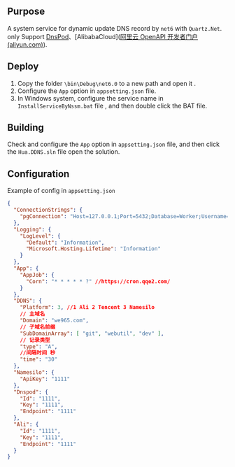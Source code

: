 ## Purpose

A system service for dynamic update DNS record by `net6` with `Quartz.Net`. only Support [DnsPod](https://docs.dnspod.cn/api/add-domain/)、[AlibabaCloud]([阿里云 OpenAPI 开发者门户 (aliyun.com)](https://next.api.aliyun.com/document/Alidns/2015-01-09)).

## Deploy

1. Copy the folder `\bin\Debug\net6.0` to a new path and open it .
2. Configure  the `App` option in  `appsetting.json`  file.
3. In Windows system, configure the service name in  `InstallServiceByNssm.bat` file , and then double click the BAT file.

## Building
Check and configure  the `App` option in  `appsetting.json`  file, and then click the `Hua.DDNS.sln` file open the solution.

## Configuration

Example of config in `appsetting.json`
```json
{
  "ConnectionStrings": {
    "pgConnection": "Host=127.0.0.1;Port=5432;Database=Worker;Username=Worker;Password=123456;"
  },
  "Logging": {
    "LogLevel": {
      "Default": "Information",
      "Microsoft.Hosting.Lifetime": "Information"
    }
  },
  "App": {
    "AppJob": {
      "Corn": "* * * * * ?" //https://cron.qqe2.com/
    }
  },
  "DDNS": {
    "Platform": 3, //1 Ali 2 Tencent 3 Namesilo
    // 主域名
    "Domain": "we965.com",
    // 子域名前缀
    "SubDomainArray": [ "git", "webutil", "dev" ],
    // 记录类型
    "type": "A",
    //间隔时间 秒
    "time": "30"
  },
  "Namesilo": {
    "ApiKey": "1111"
  },
  "Dnspod": {
    "Id": "1111",
    "Key": "1111",
    "Endpoint": "1111"
  },
  "Ali": {
    "Id": "1111",
    "Key": "1111",
    "Endpoint": "1111"
  }
}